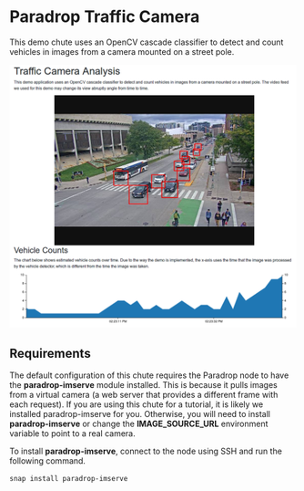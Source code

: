 Paradrop Traffic Camera
=======================

This demo chute uses an OpenCV cascade classifier to detect and count
vehicles in images from a camera mounted on a street pole.

![Screenshot](screenshot.png)

Requirements
------------

The default configuration of this chute requires the Paradrop node to
have the **paradrop-imserve** module installed. This is because it pulls
images from a virtual camera (a web server that provides a different
frame with each request). If you are using this chute for a tutorial,
it is likely we installed paradrop-imserve for you. Otherwise, you will
need to install **paradrop-imserve** or change the **IMAGE\_SOURCE\_URL**
environment variable to point to a real camera.

To install **paradrop-imserve**, connect to the node using SSH and run
the following command.

    snap install paradrop-imserve
